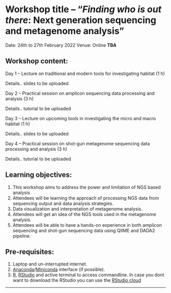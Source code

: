 # Workshop title – “*Finding who is out there*: Next generation sequencing and metagenome analysis”
Date: 24th to 27th February 2022
Venue: Online **TBA**

## Workshop content:

Day 1 – Lecture on traditional and modern tools for investigating habitat (1 h)

Details.. slides to be uploaded

Day 2 – Practical session on amplicon sequencing data processing and analysis (3 h)

Details.. tutorial to be uploaded

Day 3 – Lecture on upcoming tools in investigating the micro and macro habitat (1 h)

Details.. slides to be uploaded

Day 4 – Practical session on shot-gun metagenome sequencing data processing and analysis (3 h)

Details.. tutorial to be uploaded

## Learning objectives:
1.	This workshop aims to address the power and limitation of NGS based analysis
2.	Attendees will be learning the approach of processing NGS data from sequencing output and data analysis strategies.
3.	Data visualization and interpretation of metagenome analysis.
4.	Attendees will get an idea of the NGS tools used in the metagenome analysis.
5.	Attendees will be able to have a hands-on experience in both amplicon sequencing and shot-gun sequencing data using QIIME and DADA2 pipeline.

## Pre-requisites:
1.	Laptop and un-interrupted internet.
2.	[Anaconda](https://docs.anaconda.com/anaconda/install/index.html)/[Miniconda](https://docs.conda.io/en/latest/miniconda.html) interface (if possible).
3.	[R](https://cran.r-project.org), [RStudio](https://www.rstudio.com/products/rstudio/download/) and active terminal to access commandline. In case you dont want to download the RStudio you can use the [RStudio cloud](https://rstudio.cloud)

---
